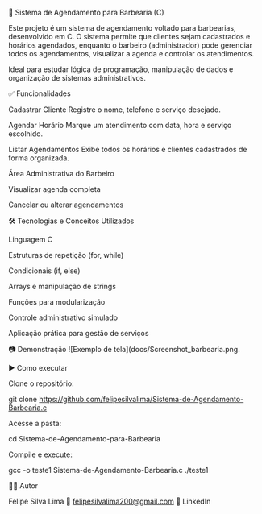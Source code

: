 💈 Sistema de Agendamento para Barbearia (C)

Este projeto é um sistema de agendamento voltado para barbearias, desenvolvido em C.
O sistema permite que clientes sejam cadastrados e horários agendados, enquanto o barbeiro (administrador) pode gerenciar todos os agendamentos, visualizar a agenda e controlar os atendimentos.

Ideal para estudar lógica de programação, manipulação de dados e organização de sistemas administrativos.

✅ Funcionalidades

Cadastrar Cliente
Registre o nome, telefone e serviço desejado.

Agendar Horário
Marque um atendimento com data, hora e serviço escolhido.

Listar Agendamentos
Exibe todos os horários e clientes cadastrados de forma organizada.

Área Administrativa do Barbeiro

Visualizar agenda completa

Cancelar ou alterar agendamentos

🛠️ Tecnologias e Conceitos Utilizados

Linguagem C

Estruturas de repetição (for, while)

Condicionais (if, else)

Arrays e manipulação de strings

Funções para modularização

Controle administrativo simulado

Aplicação prática para gestão de serviços

📷 Demonstração
![Exemplo de tela](docs/Screenshot_barbearia.png.


▶️ Como executar

Clone o repositório:

git clone https://github.com/felipesilvalima/Sistema-de-Agendamento-Barbearia.c


Acesse a pasta:

cd Sistema-de-Agendamento-para-Barbearia

Compile e execute:

gcc -o  teste1 Sistema-de-Agendamento-Barbearia.c
./teste1

👨‍💻 Autor

Felipe Silva Lima
📧 felipesilvalima200@gmail.com
🔗 LinkedIn
